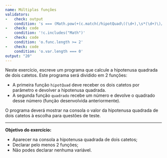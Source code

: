 ```yaml
---
name: Múltiplas funções
validators:
-   check: output
    condition: 's === (Math.pow(+(c.match(/hipotQuad\((\d+),\s*(\d+)\)/) ?? [])[1], 2) + Math.pow(+(c.match(/hipotQuad\((\d+),\s*(\d+)\)/) ?? [])[2], 2)).toString()'
-   check: code
    condition: '!c.includes("Math")'
-   check: code
    condition: 'o.func.length >= 2'
-   check: code
    condition: 'o.var.length === 0'
output: "20"
---
```


Neste exercício, escreve um programa que calcule a hipotenusa quadrada de dois catetos. Este programa será dividido em 2 funções:
- A primeira função `hipotQuad` deve receber os dois catetos por parâmetro e devolver a hipotenusa quadrada.
- A segunda função `quadrado` recebe um número e devolve o quadrado desse número (função desenvolvida anteriormente).

O programa deverá mostrar na consola o valor da hipotenusa quadrada de dois catetos à escolha para questões de teste.

***

**Objetivo do exercício:**
- Aparecer na consola a hipotenusa quadrada de dois catetos;
- Declarar pelo menos 2 funções;
- Não podes declarar nenhuma variável.